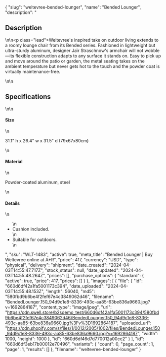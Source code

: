 {
  "slug": "weltevree-bended-lounger",
  "name": "Bended Lounger",
  "description": "<h2>Description</h2>\n<!-- split -->\n<p class=\"lead\">Weltevree's inspired take on outdoor living extends to a roomy lounge chair from its Bended series. Fashioned in lightweight but ultra-sturdy aluminum, designer Jaïr Straschnow's armchair will not wobble—its flexible construction adapts to any surface it stands on. Easy to pick up and move around the patio or garden, the metal seating takes on the ambient temperature but never gets hot to the touch and the powder coat is virtually maintenance-free. </p>\n<!-- split -->\n<h2>Specifications</h2>\n<!-- split -->\n<h4>Size</h4>\n<p>31.1\" h x 26.4\" w x 31.5\" d (79x67x80cm)</p>\n<h4>Material</h4>\n<p>Powder-coated aluminum, steel</p>\n<h4>Details</h4>\n<ul>\n<li>Cushion included.</li>\n<li>Suitable for outdoors.</li>\n</ul>",
  "sku": "WLT-1483",
  "active": true,
  "meta_title": "Bended Lounger | Buy Weltevree online at A+R",
  "price": 417,
  "currency": "USD",
  "type": "physical",
  "delivery": "shipment",
  "date_created": "2024-04-03T14:55:47.717Z",
  "stock_status": null,
  "date_updated": "2024-04-03T14:55:48.264Z",
  "prices": [],
  "purchase_options": {
    "standard": {
      "active": true,
      "price": 417,
      "prices": []
    }
  },
  "images": [
    {
      "file": {
        "id": "660d6df42a1fa5001173c394",
        "date_uploaded": "2024-04-03T14:55:48.153Z",
        "length": 56040,
        "md5": "580fbd9b6be4f2fef67e4c3849062d46",
        "filename": "BendedLounger.150_94d9c1e8-8336-493c-aa85-63be836a9660.jpg?v=1692864187",
        "content_type": "image/jpeg",
        "url": "https://cdn.swell.store/b2sdemo_test/660d6df42a1fa5001173c394/580fbd9b6be4f2fef67e4c3849062d46/BendedLounger.150_94d9c1e8-8336-493c-aa85-63be836a9660.jpg%3Fv%3D1692864187",
        "uploaded_url": "https://cdn.shopify.com/s/files/1/0012/2005/1002/files/BendedLounger.150_94d9c1e8-8336-493c-aa85-63be836a9660.jpg?v=1692864187",
        "width": 1000,
        "height": 1000
      },
      "id": "660d6df46d7d770012a00cc2"
    }
  ],
  "id": "660d6df3eb17b00012e70496",
  "variants": {
    "count": 0,
    "page_count": 1,
    "page": 1,
    "results": []
  },
  "filename": "weltevree-bended-lounger"
}